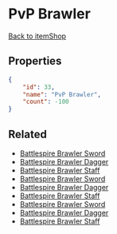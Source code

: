 # PvP Brawler

<no description available>

[Back to itemShop](../item-shops.md)

## Properties

```json
{
    "id": 33,
    "name": "PvP Brawler",
    "count": -100
}
```

## Related

- [Battlespire Brawler Sword](../items/598-battlespire-brawler-sword.md)
- [Battlespire Brawler Dagger](../items/601-battlespire-brawler-dagger.md)
- [Battlespire Brawler Staff](../items/604-battlespire-brawler-staff.md)
- [Battlespire Brawler Sword](../items/599-battlespire-brawler-sword.md)
- [Battlespire Brawler Dagger](../items/602-battlespire-brawler-dagger.md)
- [Battlespire Brawler Staff](../items/605-battlespire-brawler-staff.md)
- [Battlespire Brawler Sword](../items/600-battlespire-brawler-sword.md)
- [Battlespire Brawler Dagger](../items/603-battlespire-brawler-dagger.md)
- [Battlespire Brawler Staff](../items/606-battlespire-brawler-staff.md)

